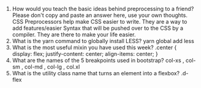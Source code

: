 <!-- Answers to the Self Study Questions go here -->

1. How would you teach the basic ideas behind preprocessing to a friend?  Please don't copy and paste an answer here, use your own thoughts.
CSS Preprocessors help make CSS easier to write. They are a way to add features/easier Syntax that will be pushed over to the CSS by a compiler. They are there to make your life easier. 
2. What is the yarn command to globally install LESS?
yarn global add less
3. What is the most useful mixin you have used this week?
.center {
    display: flex;
    justify-content: center;
    align-items: center;
}
4. What are the names of the 5 breakpoints used in bootstrap?
col-xs , col-sm , col-md , col-lg , col.xl
5. What is the utility class name that turns an element into a flexbox?
.d-flex
